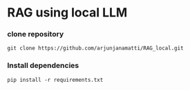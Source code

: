 # RAG using local LLM

### clone repository
  
    git clone https://github.com/arjunjanamatti/RAG_local.git

### Install dependencies
  
    pip install -r requirements.txt
